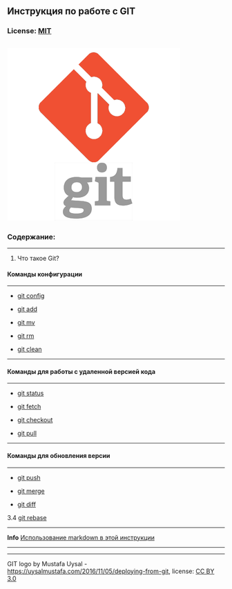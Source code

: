 ## **Инструкция по работе с GIT**

### **License**:  [MIT](./license.md)

![git-logo](./assets/git-logo-1.png)
---


###  **Содержание**:
---

1.  Что такое Git? 

#### Команды конфигурации 
---
- [git config](./topics/config)

- [git add](./topics/add.md)

- [git mv](./topics/mv.md)

- [git rm](./topics/rm.md)

- [git clean](./topics/clean.md)

---
#### Команды для работы с удаленной версией кода
---
- [git status](./topics/status.md)

- [git fetch](./topics/fetch.md)

- [git checkout](./topics/checkout.md)

- [git pull](./topics/pull.md)

---
#### Команды для обновления версии
---
- [git push](./topics/push.md)

- [git merge](./topics/merge.md)

- [git diff](./topics/diff.md)

3.4 [git rebase](./topics/rebase.md)



---
**Info** [Использование markdown в этой инструкции](/topics/markdown%20usage.md)

---


---

GIT logo by Mustafa Uysal - https://uysalmustafa.com/2016/11/05/deploying-from-git,
license: [CC BY 3.0](https://creativecommons.org/licenses/by/3.0/)